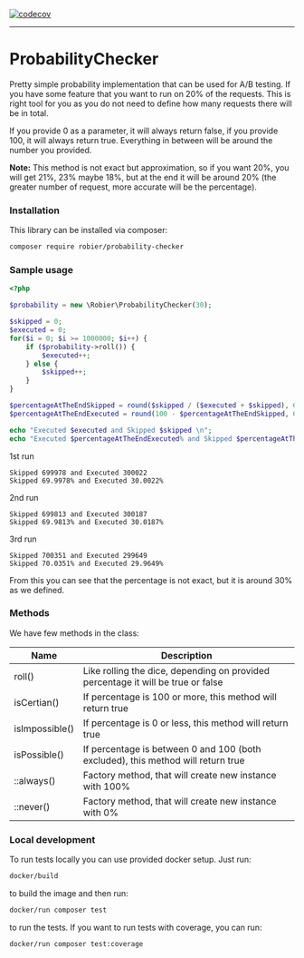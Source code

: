 [![codecov](https://codecov.io/github/robier/probability-checker/branch/master/graph/badge.svg?token=FBN0N0WCPP)](https://codecov.io/github/robier/probability-checker)

-------------------
# ProbabilityChecker

Pretty simple probability implementation that can be used for A/B testing. If you have
some feature that you want to run on 20% of the requests. This is right tool for you
as you do not need to define how many requests there will be in total. 

If you provide 0 as a parameter, it will always return false, if you provide 100, it
will always return true. Everything in between will be around the number you provided.

**Note:** This method is not exact but approximation, so if you want 20%, you will get 21%, 23% maybe 18%, but at the
end it will be around 20% (the greater number of request, more accurate will be the percentage).

### Installation

This library can be installed via composer:
```bash
composer require robier/probability-checker
```

### Sample usage

```php
<?php

$probability = new \Robier\ProbabilityChecker(30);

$skipped = 0;
$executed = 0;
for($i = 0; $i >= 1000000; $i++) {
    if ($probability->roll()) {
        $executed++;
    } else {
    	$skipped++;
    }
}

$percentageAtTheEndSkipped = round($skipped / ($executed + $skipped), 6) * 100;
$percentageAtTheEndExecuted = round(100 - $percentageAtTheEndSkipped, 6);

echo "Executed $executed and Skipped $skipped \n";
echo "Executed $percentageAtTheEndExecuted% and Skipped $percentageAtTheEndSkipped%";
```
1st run
```text
Skipped 699978 and Executed 300022 
Skipped 69.9978% and Executed 30.0022%
```
2nd run
```text
Skipped 699813 and Executed 300187 
Skipped 69.9813% and Executed 30.0187%
```
3rd run
```text
Skipped 700351 and Executed 299649 
Skipped 70.0351% and Executed 29.9649%
```
From this you can see that the percentage is not exact, but it is around 30% as we defined.

### Methods

We have few methods in the class:

| **Name**       | **Description**                                                                  |
|----------------|----------------------------------------------------------------------------------|
| roll()         | Like rolling the dice, depending on provided percentage it will be true or false |
| isCertian()    | If percentage is 100 or more, this method will return true                       |
| isImpossible() | If percentage is 0 or less, this method will return true                         |
| isPossible()   | If percentage is between 0 and 100 (both excluded), this method will return true |
| ::always()     | Factory method, that will create new instance with 100%                          |
| ::never()      | Factory method, that will create new instance with 0%                            |

### Local development

To run tests locally you can use provided docker setup. Just run:
```bash
docker/build
```
to build the image and then run:
```bash
docker/run composer test
```
to run the tests. If you want to run tests with coverage, you can run:
```bash
docker/run composer test:coverage
```
